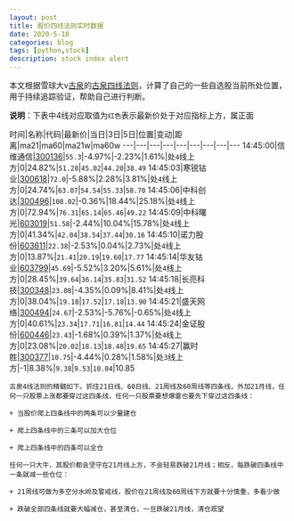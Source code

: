 ```yaml
---
layout: post
title: 股价四线法则实时数据
date: 2020-5-10
categories: blog
tags: [python,stock]
description: stock index alert
---
```



本文根据雪球大v[古泉](https://xueqiu.com/u/7148646888)的[古泉四线法则](https://xueqiu.com/7148646888/130498192)，计算了自己的一些自选股当前所处位置，用于持续追踪验证，帮助自己进行判断。

**说明**：下表中4线对应取值为`红色`表示最新价处于对应指标上方，属正面

时间|名称|代码|最新价|当日|3日|5日|位置|变动|距离|ma21|ma60|ma21w|ma60w
---|---|---|---|---|---|---|---|---
14:45:00|信维通信|[300136](https://xueqiu.com/S/SZ300136)|`55.3`|-4.97%|-2.23%|1.61%|处`4`线上方|0|24.82%|`51.28`|`45.02`|`44.20`|`38.49`
14:45:03|寒锐钴业|[300618](https://xueqiu.com/S/SZ300618)|`72.0`|-5.88%|2.28%|3.81%|处`4`线上方|0|24.74%|`63.07`|`54.54`|`55.33`|`58.70`
14:45:06|中科创达|[300496](https://xueqiu.com/S/SZ300496)|`108.02`|-0.36%|18.44%|25.18%|处`4`线上方|0|72.94%|`76.31`|`65.14`|`65.46`|`49.22`
14:45:09|中科曙光|[603019](https://xueqiu.com/S/SH603019)|`51.58`|-2.44%|10.04%|15.78%|处`4`线上方|0|41.34%|`42.04`|`38.54`|`37.44`|`30.16`
14:45:10|诺力股份|[603611](https://xueqiu.com/S/SH603611)|`22.38`|-2.53%|0.04%|2.73%|处`4`线上方|0|13.87%|`21.41`|`20.19`|`19.60`|`17.77`
14:45:14|华友钴业|[603799](https://xueqiu.com/S/SH603799)|`45.69`|-5.52%|3.20%|5.61%|处`4`线上方|0|28.45%|`39.64`|`36.14`|`35.83`|`31.52`
14:45:18|长亮科技|[300348](https://xueqiu.com/S/SZ300348)|`23.08`|-4.35%|0.09%|8.41%|处`4`线上方|0|38.04%|`19.18`|`17.52`|`17.18`|`13.90`
14:45:21|盛天网络|[300494](https://xueqiu.com/S/SZ300494)|`24.67`|-2.53%|-5.76%|-0.65%|处`4`线上方|0|40.61%|`23.34`|`17.71`|`16.81`|`14.44`
14:45:24|金证股份|[600446](https://xueqiu.com/S/SH600446)|`23.43`|-1.68%|0.39%|1.37%|处`4`线上方|0|23.08%|`20.02`|`18.13`|`18.48`|`19.65`
14:45:27|赢时胜|[300377](https://xueqiu.com/S/SZ300377)|`10.75`|-4.44%|0.28%|1.58%|处`3`线上方|-1|8.38%|`9.38`|`9.53`|`10.04`|10.85

```
古泉4线法则的精髓如下。抓住21日线、60日线、21周线及60周线等四条线，外加21月线，任何一只股票上涨都要穿过这四条线，任何一只股票要想爆雷也要先下穿过这四条线：

+ 当股价爬上四条线中的两条可以少量建仓

+ 爬上四条线中的三条可以加大仓位

+ 爬上四条线中的四条可以全仓

任何一只大牛，其股价都会坚守在21月线上方，不会轻易跌破21月线；相反，每跌破四条线中一条就减一些仓位：

+ 21周线可做为多空分水岭及警戒线，股价在21周线及60周线下方就要十分慎重，多看少做

+ 跌破全部四条线就要大幅减仓，甚至清仓，一旦跌破21月线，清仓观望
```